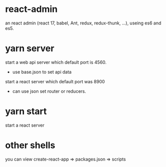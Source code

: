 # react-admin
an react admin (react 17, babel, Ant, redux, redux-thunk, ...), useing es6 and es5.
# yarn server
start a web api server which default port is 4560.
  - use base.json to set api data<br>

start a react server which default port was 8900
  - can use json set router or reducers.

# yarn start
 start a react server 


 # other shells
 you can view create-react-app => packages.json => scripts
